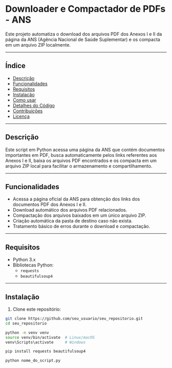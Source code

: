 # Downloader e Compactador de PDFs - ANS

Este projeto automatiza o download dos arquivos PDF dos Anexos I e II da página da ANS (Agência Nacional de Saúde Suplementar) e os compacta em um arquivo ZIP localmente.

---

## Índice

- [Descrição](#descrição)  
- [Funcionalidades](#funcionalidades)  
- [Requisitos](#requisitos)  
- [Instalação](#instalação)  
- [Como usar](#como-usar)  
- [Detalhes do Código](#detalhes-do-código)  
- [Contribuições](#contribuições)  
- [Licença](#licença)

---

## Descrição

Este script em Python acessa uma página da ANS que contém documentos importantes em PDF, busca automaticamente pelos links referentes aos Anexos I e II, baixa os arquivos PDF encontrados e os compacta em um arquivo ZIP local para facilitar o armazenamento e compartilhamento.

---

## Funcionalidades

- Acessa a página oficial da ANS para obtenção dos links dos documentos PDF dos Anexos I e II.  
- Download automático dos arquivos PDF relacionados.  
- Compactação dos arquivos baixados em um único arquivo ZIP.  
- Criação automática da pasta de destino caso não exista.  
- Tratamento básico de erros durante o download e compactação.

---

## Requisitos

- Python 3.x  
- Bibliotecas Python:
  - `requests`
  - `beautifulsoup4`

---

## Instalação

1. Clone este repositório:

```bash
git clone https://github.com/seu_usuario/seu_repositorio.git
cd seu_repositorio

python -m venv venv
source venv/bin/activate  # Linux/macOS
venv\Scripts\activate     # Windows

pip install requests beautifulsoup4

python nome_do_script.py

